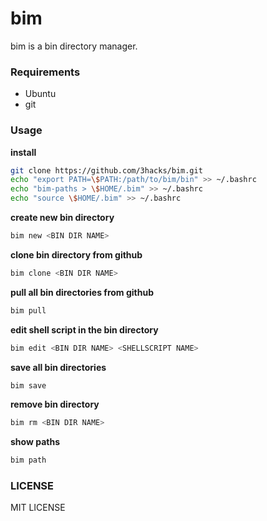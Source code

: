 # bim
bim is a bin directory manager.

### Requirements
* Ubuntu
* git

### Usage
**install**
```bash
git clone https://github.com/3hacks/bim.git
echo "export PATH=\$PATH:/path/to/bim/bin" >> ~/.bashrc
echo "bim-paths > \$HOME/.bim" >> ~/.bashrc
echo "source \$HOME/.bim" >> ~/.bashrc
```

**create new bin directory**
```bash
bim new <BIN DIR NAME>
```

**clone bin directory from github**
```bash
bim clone <BIN DIR NAME>
```

**pull all bin directories from github**
```bash
bim pull
```

**edit shell script in the bin directory**
```bash
bim edit <BIN DIR NAME> <SHELLSCRIPT NAME>
```

**save all bin directories**
```bash
bim save
```

**remove bin directory**
```bash
bim rm <BIN DIR NAME>
```

**show paths**
```bash
bim path
```

### LICENSE
MIT LICENSE
